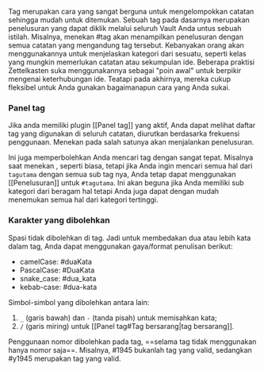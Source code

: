 Tag merupakan cara yang sangat berguna untuk mengelompokkan catatan sehingga mudah untuk ditemukan. Sebuah tag pada dasarnya merupakan penelusuran yang dapat diklik melalui seluruh Vault Anda untus sebuah istilah. Misalnya, menekan #tag akan menampilkan penelusuran dengan semua catatan yang mengandung tag tersebut. Kebanyakan orang akan menggunakannya untuk menjelaskan kategori dari sesuatu, seperti kelas yang mungkin memerlukan catatan atau sekumpulan ide. Beberapa praktisi Zettelkasten suka menggunakannya sebagai "poin awal" untuk berpikir mengenai keterhubungan ide. Teatapi pada akhirnya, mereka cukup fleksibel untuk Anda gunakan bagaimanapun cara yang Anda sukai.

### Panel tag

Jika anda memiliki plugin [[Panel tag]] yang aktif, Anda dapat melihat daftar tag yang digunakan di seluruh catatan, diurutkan berdasarka frekuensi penggunaan. Menekan pada salah satunya akan menjalankan penelusuran.

Ini juga memperbolehkan Anda mencari tag dengan sangat tepat. Misalnya saat menekan , seperti biasa, tetapi jika Anda ingin mencari semua hal dari `tagutama` dengan semua sub tag nya, Anda tetap dapat menggunakan [[Penelusuran]] untuk `#tagutama`. Ini akan beguna jika Anda memiliki sub kategori dari beragam hal tetapi Anda juga dapat dengan mudah menemukan semua hal dari kategori tertinggi.

### Karakter yang dibolehkan

Spasi tidak dibolehkan di tag. Jadi untuk membedakan dua atau lebih kata dalam tag, Anda dapat menggunakan gaya/format penulisan berikut:

- camelCase: #duaKata
- PascalCase: #DuaKata
- snake_case: #dua_kata
- kebab-case: #dua-kata

Simbol-simbol yang dibolehkan antara lain:

1. `_` (garis bawah) dan `-` (tanda pisah) untuk memisahkan kata;
2. `/` (garis miring) untuk [[Panel tag#Tag bersarang|tag bersarang]].

Penggunaan nomor dibolehkan pada tag, ==selama tag tidak menggunakan hanya nomor saja==. Misalnya, #1945 bukanlah tag yang valid, sedangkan #y1945 merupakan tag yang valid.
